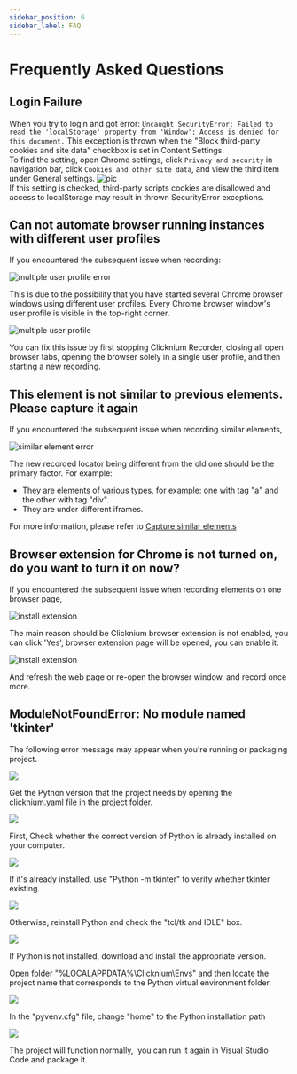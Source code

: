 ```yaml
---
sidebar_position: 6
sidebar_label: FAQ
---
```


# Frequently Asked Questions

## Login Failure

When you try to login and got error: `Uncaught SecurityError: Failed to read the 'localStorage' property from 'Window': Access is denied for this document.` This exception is thrown when the "Block third-party cookies and site data" checkbox is set in Content Settings.  
To find the setting, open Chrome settings, click `Privacy and security` in navigation bar, click `Cookies and other site data`, and view the third item under General settings.
![pic](./img/block3rdcookies.PNG)  
If this setting is checked, third-party scripts cookies are disallowed and access to localStorage may result in thrown SecurityError exceptions.

## Can not automate browser running instances with different user profiles

If you encountered the subsequent issue when recording:

![multiple user profile error](img/faq_multiple_profile_error.png)

This is due to the possibility that you have started several Chrome browser windows using different user profiles. Every Chrome browser window's user profile is visible in the top-right corner.

![multiple user profile](img/faq_mulitple_profile2.png)

You can fix this issue by first stopping Clicknium Recorder, closing all open browser tabs, opening the browser solely in a single user profile, and then starting a new recording.

## This element is not similar to previous elements. Please capture it again

If you encountered the subsequent issue when recording similar elements, 

![similar element error](img/faq_similar_elelemt_error.png)

The new recorded locator being different from the old one should be the primary factor. For example:

- They are elements of various types, for example: one with tag "a" and the other with tag "div".
- They are under different iframes.

For more information, please refer to [Capture similar elements](tutorial/recorder/capture_similar_elements.md)

## Browser extension for Chrome is not turned on, do you want to turn it on now?

If you encountered the subsequent issue when recording elements on one browser page,

![install extension](img/faq_install_extension_error.png)

The main reason should be Clicknium browser extension is not enabled, you can click 'Yes', browser extension page will be opened, you can enable it: 

![install extension](img/chrome_extension_enable_page.png)

And refresh the web page or re-open the browser window, and record once more.

## ModuleNotFoundError: No module named 'tkinter'

The following error message may appear when you're running or packaging project.

![](img/pack_error_1.png)

Get the Python version that the project needs by opening the clicknium.yaml file in the project folder.

![](img/pack_error_2.png)

First, Check whether the correct version of Python is already installed on your computer.

![](img/pack_error_3.png)

If it's already installed, use "Python -m tkinter" to verify whether tkinter existing.

![](img/pack_error_4.png)

Otherwise, reinstall Python and check the "tcl/tk and IDLE" box.

![](img/pack_error_5.png)

If Python is not installed, download and install the appropriate version.

Open folder "%LOCALAPPDATA%\Clicknium\Envs" and then locate the project name that corresponds to the Python virtual environment folder.

![](img/pack_error_6.png)

In the "pyvenv.cfg" file, change "home" to the Python installation path

![](img/pack_error_7.png)

The project will function normally,  you can run it again in Visual Studio Code and package it.
